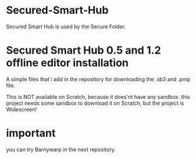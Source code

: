 # Secured-Smart-Hub
Secured Smart Hub is used by the Secure Folder.

# Secured Smart Hub 0.5 and 1.2 offline editor installation
A simple files that i add in the repository for downloading the .sb3 and .pmp file.

This is NOT available on Scratch, because it does'nt have any sandbox. this project needs some sandbox to download it on Scratch, but the project is Widescreen!

# important
you can try Barnywarp in the next repository.
